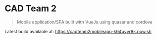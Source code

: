 # CAD Team 2

> Mobile application/SPA built with VueJs using quasar and cordova

Latest build available at: <https://cadteam2mobileapp-k64uvyr8k.now.sh>
